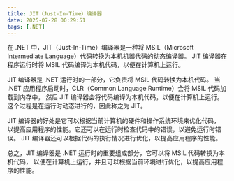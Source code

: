 ```yaml
---
title: JIT（Just-In-Time）编译器
date: 2025-07-28 00:29:51
tags: [.NET]
---
```


在 .NET 中，JIT（Just-In-Time）编译器是一种将 MSIL（Microsoft Intermediate Language）代码转换为本机机器代码的动态编译器。
JIT 编译器在程序运行时将 MSIL 代码编译为本机代码，以便在计算机上运行。

<!-- more -->

JIT 编译器是 .NET 运行时的一部分，它负责将 MSIL 代码转换为本机代码。
当 .NET 应用程序启动时，CLR（Common Language Runtime）会将 MSIL 代码加载到内存中，
然后 JIT 编译器会将代码编译为本机代码，以便在计算机上运行。这个过程是在运行时动态进行的，因此称之为 JIT。

JIT 编译器的好处是它可以根据当前计算机的硬件和操作系统环境来优化代码，
以提高应用程序的性能。它还可以在运行时检查代码中的错误，以避免运行时错误。
JIT 编译器还可以根据代码的执行情况进行优化，以提高应用程序的性能。

总之，JIT 编译器是 .NET 运行时的重要组成部分，它可以将 MSIL 代码转换为本机代码，
以便在计算机上运行，并且可以根据当前环境进行优化，以提高应用程序的性能。

